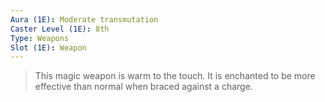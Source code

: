 ```yaml
---
Aura (1E): Moderate transmutation
Caster Level (1E): 8th
Type: Weapons
Slot (1E): Weapon
---
```


> This magic weapon is warm to the touch. It is enchanted to be more effective than normal when braced against a charge.







